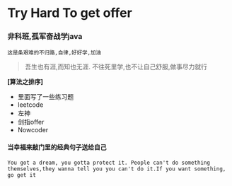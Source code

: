 # Try Hard To  get offer
### 非科班,孤军奋战学java
` 这是条艰难的不归路,自律,好好学,加油  `
> 吾生也有涯,而知也无涯.
不往死里学,也不让自己舒服,做事尽力就行
 
**[算法之排序]**
- 里面写了一些练习题
- leetcode
- 左神
- 剑指offer
- Nowcoder







#### 当幸福来敲门里的经典句子送给自己
`You got a dream, you gotta protect it. People can't do something themselves,they wanna tell you you can't do it.If you want something, go get it`